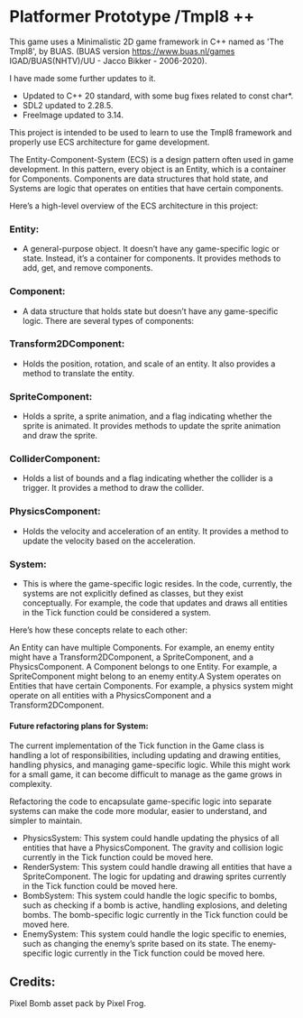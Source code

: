 # Platformer Prototype /Tmpl8 ++

This game uses a Minimalistic 2D game framework in C++ named as 'The Tmpl8', by BUAS. (BUAS version https://www.buas.nl/games IGAD/BUAS(NHTV)/UU - Jacco Bikker - 2006-2020). 

I have made some further updates to it. 
- Updated to C++ 20 standard, with some bug fixes related to const char*. 
- SDL2 updated to 2.28.5. 
- FreeImage updated to 3.14.

This project is intended to be used to learn to use the Tmpl8 framework and properly use ECS architecture for game development.

The Entity-Component-System (ECS) is a design pattern often used in game development. In this pattern, every object is an Entity, which is a container for Components. Components are data structures that hold state, and Systems are logic that operates on entities that have certain components.

Here’s a high-level overview of the ECS architecture in this project:

### Entity: 
 - A general-purpose object. It doesn’t have any game-specific logic or state. Instead, it’s a container for components. It provides methods to add, get, and remove components.

### Component:
 - A data structure that holds state but doesn’t have any game-specific logic. There are several types of components:

### Transform2DComponent: 
- Holds the position, rotation, and scale of an entity. It also provides a method to translate the entity.

### SpriteComponent: 
- Holds a sprite, a sprite animation, and a flag indicating whether the sprite is animated. It provides methods to update the sprite animation and draw the sprite.

### ColliderComponent: 
- Holds a list of bounds and a flag indicating whether the collider is a trigger. It provides a method to draw the collider.

### PhysicsComponent: 
- Holds the velocity and acceleration of an entity. It provides a method to update the velocity based on the acceleration.

### System: 
- This is where the game-specific logic resides. In the code, currently, the systems are not explicitly defined as classes, but they exist conceptually. For example, the code that updates and draws all entities in the Tick function could be considered a system.

Here’s how these concepts relate to each other:

An Entity can have multiple Components. For example, an enemy entity might have a Transform2DComponent, a SpriteComponent, and a PhysicsComponent. A Component belongs to one Entity. For example, a SpriteComponent might belong to an enemy entity.A System operates on Entities that have certain Components. For example, a physics system might operate on all entities with a PhysicsComponent and a Transform2DComponent.

#### Future refactoring plans for System:
The current implementation of the Tick function in the Game class is handling a lot of responsibilities, including updating and drawing entities, handling physics, and managing game-specific logic. While this might work for a small game, it can become difficult to manage as the game grows in complexity.

Refactoring the code to encapsulate game-specific logic into separate systems can make the code more modular, easier to understand, and simpler to maintain. 

- PhysicsSystem: This system could handle updating the physics of all entities that have a PhysicsComponent. The gravity and collision logic currently in the Tick function could be moved here.
- RenderSystem: This system could handle drawing all entities that have a SpriteComponent. The logic for updating and drawing sprites currently in the Tick function could be moved here.
- BombSystem: This system could handle the logic specific to bombs, such as checking if a bomb is active, handling explosions, and deleting bombs. The bomb-specific logic currently in the Tick function could be moved here.
- EnemySystem: This system could handle the logic specific to enemies, such as changing the enemy’s sprite based on its state. The enemy-specific logic currently in the Tick function could be moved here.

## Credits:
Pixel Bomb asset pack by Pixel Frog.
